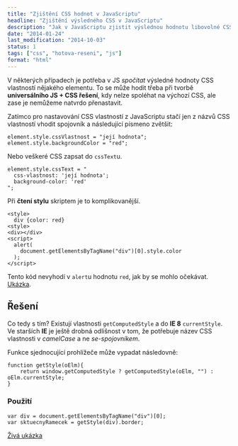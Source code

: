 ```yaml
---
title: "Zjištění CSS hodnot v JavaScriptu"
headline: "Zjištění výsledného CSS v JavaScriptu"
description: "Jak v JavaScriptu zjistit výslednou hodnotu libovolné CSS vlastnosti určitého elementu."
date: "2014-01-24"
last_modification: "2014-10-03"
status: 1
tags: ["css", "hotova-reseni", "js"]
format: "html"
---
```


<p>V některých případech je potřeba v JS <i>spočítat</i> výsledné hodnoty CSS vlastností nějakého elementu. To se může hodit třeba při tvorbě <b>universálního JS + CSS řešení</b>, kdy nelze spoléhat na výchozí CSS, ale zase je nemůžeme natvrdo přenastavit.</p>

<p>Zatímco pro nastavování CSS vlastností z JavaScriptu stačí jen z názvů CSS vlastností vhodit spojovník a následující písmeno zvětšit:</p>

<pre><code>element.style.cssVlastnost = "její hodnota";
element.style.backgroundColor = "red";</code></pre>

<p>Nebo veškeré CSS zapsat do <code>cssText</code>u.</p>

<pre><code>element.style.cssText = "
  css-vlastnost: 'její hodnota'; 
  background-color: 'red'
";</code></pre>

<p>Při <b>čtení stylu</b> skriptem je to komplikovanější.</p>

<pre><code>&lt;style>
  div {color: red}
&lt;style>
&lt;div>&lt;/div>
&lt;script>
  alert(
    document.getElementsByTagName("div")[0].style.color
  );
&lt;/script></code></pre>

<p>Tento kód nevyhodí v <code>alert</code>u hodnotu <code>red</code>, jak by se mohlo očekávat. <a href="https://kod.djpw.cz/tlbb">Ukázka</a>.</p>

<h2 id="reseni">Řešení</h2>
<p>Co tedy s tím? Existují vlastnosti <code>getComputedStyle</code> a do <b>IE 8</b> <code>currentStyle</code>. Ve starších <b>IE</b> je ještě drobná odlišnost v tom, že potřebuje název CSS vlastnosti v <i>camelCase</i> a ne <i>se-spojovníkem</i>.</p>

<p>Funkce sjednocující prohlížeče může vypadat následovně:</p>

<!--<pre><code>function getStyle(oElm, strCssRule) {
  var strValue = "";
  if (document.defaultView &amp;&amp; document.defaultView.getComputedStyle) {
    strValue = document.defaultView.getComputedStyle(oElm, "").getPropertyValue(strCssRule);
  } else if (oElm.currentStyle) {
    strCssRule = strCssRule.replace(/\-(\w)/g, function (strMatch, p1) {
      return p1.toUpperCase();
    });
    strValue = oElm.currentStyle[strCssRule];
  }
  return strValue;
}</code></pre>-->

<pre><code>function getStyle(oElm){
    return window.getComputedStyle ? getComputedStyle(oElm, "") : oElm.currentStyle;
}</code></pre>

<h3 id="pouzit">Použití</h3>
<pre><code>var div = document.getElementsByTagName("div")[0];
var sktuecnyRamecek = getStyle(div).border;</code></pre>

<!--
<p><a href="https://kod.djpw.cz/wlbb">Živá ukázka</a>.</p>
-->

<p><a href="https://kod.djpw.cz/gobb">Živá ukázka</a></p>


